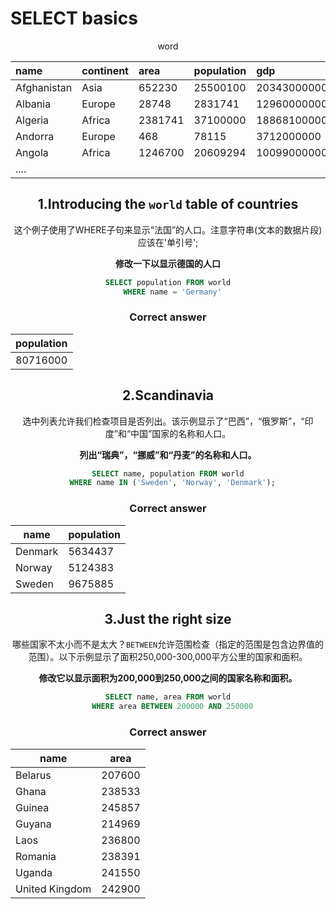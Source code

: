 # SELECT basics

<center>word


| name        | continent | area    | population | gdp          |
| :---------- | :-------- | :------ | :--------- | :----------- |
| Afghanistan | Asia      | 652230  | 25500100   | 20343000000  |
| Albania     | Europe    | 28748   | 2831741    | 12960000000  |
| Algeria     | Africa    | 2381741 | 37100000   | 188681000000 |
| Andorra     | Europe    | 468     | 78115      | 3712000000   |
| Angola      | Africa    | 1246700 | 20609294   | 100990000000 |
| ....        |           |         |            |              |



## 1.Introducing the `world` table of countries

这个例子使用了WHERE子句来显示“法国”的人口。注意字符串(文本的数据片段)应该在'单引号';

**修改一下以显示德国的人口**

```sql
SELECT population FROM world
  WHERE name = 'Germany'
```

### Correct answer

| population |
| ---------- |
| 80716000   |

## 2.Scandinavia

选中列表允许我们检查项目是否列出。该示例显示了“巴西”，“俄罗斯”，“印度”和“中国”国家的名称和人口。

**列出“瑞典”，“挪威”和“丹麦”的名称和人口。**

```sql
SELECT name, population FROM world
  WHERE name IN ('Sweden', 'Norway', 'Denmark');
```

### Correct answer

| name    | population |
| ------- | ---------- |
| Denmark | 5634437    |
| Norway  | 5124383    |
| Sweden  | 9675885    |

## 3.Just the right size

哪些国家不太小而不是太大？`BETWEEN`允许范围检查（指定的范围是包含边界值的范围）。以下示例显示了面积250,000-300,000平方公里的国家和面积。

**修改它以显示面积为200,000到250,000之间的国家名称和面积。**

```sql
SELECT name, area FROM world
  WHERE area BETWEEN 200000 AND 250000
```

### Correct answer

| name           | area   |
| -------------- | ------ |
| Belarus        | 207600 |
| Ghana          | 238533 |
| Guinea         | 245857 |
| Guyana         | 214969 |
| Laos           | 236800 |
| Romania        | 238391 |
| Uganda         | 241550 |
| United Kingdom | 242900 |
